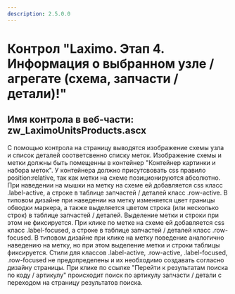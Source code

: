 ```yaml
---
description: 2.5.0.0
---
```


# Контрол "Laximo. Этап 4. Информация о выбранном узле / агрегате \(схема, запчасти / детали\)!"

## Имя контрола в веб-части: zw\_LaximoUnitsProducts.ascx

С помощью контрола на страницу выводятся изображение схемы узла и список деталей соответсвенно списку меток. Изображение схемы и метки должны быть помещенны в контейнер "Контейнер картинки и набора меток". У контейнера должно присутсвовать css правило position:relative, так как метки на схеме позиционируются абсолютно. При наведении на мышки на метку на схеме ей добавляется css класс .label-active, а строке в таблице запчастей / деталей класс .row-active. В типовом дизайне при наведении на метку изменяется цвет границы обводки маркера, а также выделяется цветом строка \(или несколько строк\) в таблице запчастей / деталей. Выделение метки и строки при этом не фиксируется. При клике по метке на схеме ей добавляется css класс .label-focused, а строке в таблице запчастей / деталей класс .row-focused. В типовом дизайне при клике на метку поведение аналогично наведению на метку, но при этом выделение метки и строки таблицы фиксируется. Стили для классов .label-active, .row-active, .label-focused, .row-focused не предопределены и их необходимо создавать согласно дизайну страницы. При клике по ссылке "Перейти к результатам поиска по коду / артикулу" происходит поиск по артикулу запчасти / детали с переходом на страницу результатов поиска.

